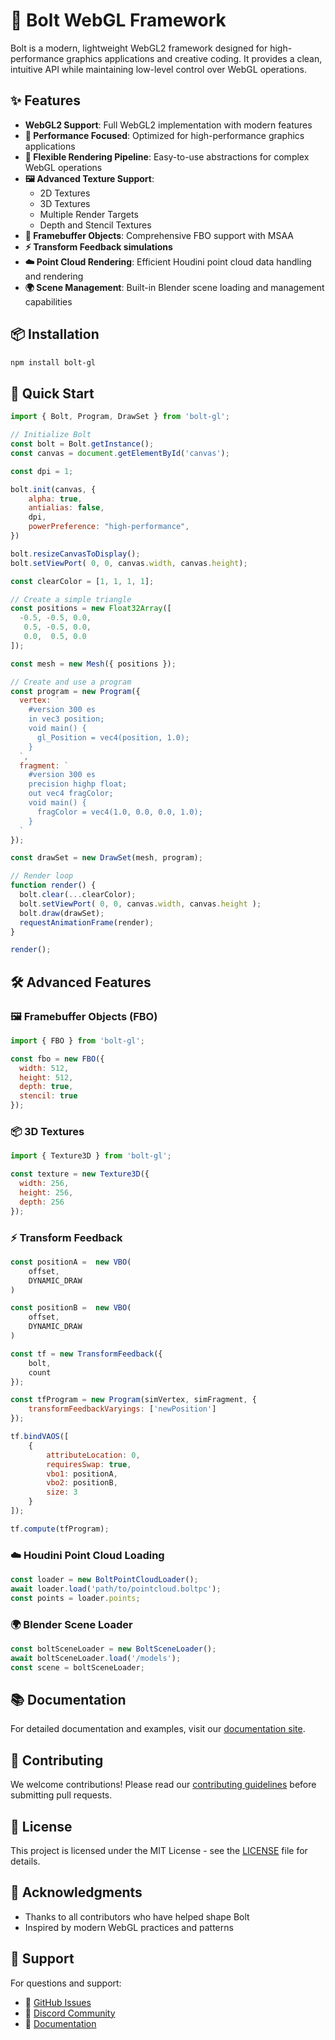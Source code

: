 # 🚀 Bolt WebGL Framework

Bolt is a modern, lightweight WebGL2 framework designed for high-performance graphics applications and creative coding. It provides a clean, intuitive API while maintaining low-level control over WebGL operations.

## ✨ Features

- **WebGL2 Support**: Full WebGL2 implementation with modern features
- **🏃 Performance Focused**: Optimized for high-performance graphics applications
- **🎨 Flexible Rendering Pipeline**: Easy-to-use abstractions for complex WebGL operations
- **🖼️ Advanced Texture Support**: 
  - 2D Textures
  - 3D Textures
  - Multiple Render Targets
  - Depth and Stencil Textures
- **🎯 Framebuffer Objects**: Comprehensive FBO support with MSAA
- **⚡ Transform Feedback simulations**
- **☁️ Point Cloud Rendering**: Efficient Houdini point cloud data handling and rendering
- **🌍 Scene Management**: Built-in Blender scene loading and management capabilities

## 📦 Installation

```bash
npm install bolt-gl
```

## 🚦 Quick Start

```javascript
import { Bolt, Program, DrawSet } from 'bolt-gl';

// Initialize Bolt
const bolt = Bolt.getInstance();
const canvas = document.getElementById('canvas');

const dpi = 1;

bolt.init(canvas, {
    alpha: true,
    antialias: false,
    dpi,
    powerPreference: "high-performance",
})

bolt.resizeCanvasToDisplay();
bolt.setViewPort( 0, 0, canvas.width, canvas.height);

const clearColor = [1, 1, 1, 1];

// Create a simple triangle
const positions = new Float32Array([
  -0.5, -0.5, 0.0,
   0.5, -0.5, 0.0,
   0.0,  0.5, 0.0
]);

const mesh = new Mesh({ positions });

// Create and use a program
const program = new Program({
  vertex: `
    #version 300 es
    in vec3 position;
    void main() {
      gl_Position = vec4(position, 1.0);
    }
  `,
  fragment: `
    #version 300 es
    precision highp float;
    out vec4 fragColor;
    void main() {
      fragColor = vec4(1.0, 0.0, 0.0, 1.0);
    }
  `
});

const drawSet = new DrawSet(mesh, program);

// Render loop
function render() {
  bolt.clear(...clearColor);
  bolt.setViewPort( 0, 0, canvas.width, canvas.height );
  bolt.draw(drawSet);
  requestAnimationFrame(render);
}

render();
```

## 🛠️ Advanced Features

### 🖼️ Framebuffer Objects (FBO)

```javascript
import { FBO } from 'bolt-gl';

const fbo = new FBO({
  width: 512,
  height: 512,
  depth: true,
  stencil: true
});
```

### 📦 3D Textures

```javascript
import { Texture3D } from 'bolt-gl';

const texture = new Texture3D({
  width: 256,
  height: 256,
  depth: 256
});
```

### ⚡ Transform Feedback

```javascript
const positionA =  new VBO(
    offset,
    DYNAMIC_DRAW
)

const positionB =  new VBO(
    offset,
    DYNAMIC_DRAW
)

const tf = new TransformFeedback({
    bolt,
    count
});

const tfProgram = new Program(simVertex, simFragment, {
    transformFeedbackVaryings: ['newPosition']
});

tf.bindVAOS([
    {
        attributeLocation: 0,
        requiresSwap: true,
        vbo1: positionA,
        vbo2: positionB,
        size: 3
    }
]);

tf.compute(tfProgram);
```

### ☁️ Houdini Point Cloud Loading

```javascript
const loader = new BoltPointCloudLoader();
await loader.load('path/to/pointcloud.boltpc');
const points = loader.points;
```

### 🌍 Blender Scene Loader

```javascript
const boltSceneLoader = new BoltSceneLoader();
await boltSceneLoader.load('/models');
const scene = boltSceneLoader;
```

## 📚 Documentation

For detailed documentation and examples, visit our [documentation site](link-to-docs).

## 🤝 Contributing

We welcome contributions! Please read our [contributing guidelines](link-to-contributing) before submitting pull requests.

## 📄 License

This project is licensed under the MIT License - see the [LICENSE](LICENSE) file for details.

## 🙏 Acknowledgments

- Thanks to all contributors who have helped shape Bolt
- Inspired by modern WebGL practices and patterns

## 💬 Support

For questions and support:
- 🐛 [GitHub Issues](link-to-issues)
- 💭 [Discord Community](link-to-discord)
- 📖 [Documentation](link-to-docs)

<!--[![NPM version][npm-image]][npm-url]
[![Actions Status][ci-image]][ci-url]
[![PR Welcome][npm-downloads-image]][npm-downloads-url]-->

